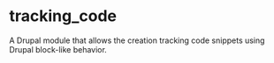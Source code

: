 tracking_code
=============

A Drupal module that allows the creation tracking code snippets using Drupal block-like behavior.